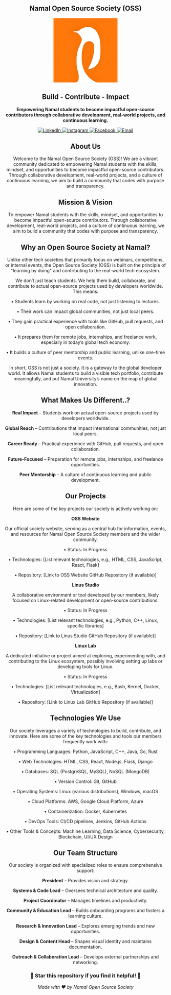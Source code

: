 

<div align="center">

## Namal Open Source Society (OSS) ##
<div align="center">
  <img src="./45395492.png" alt="Namal Open Source Society Logo" width="200"/>
</div>

<h2>Build - Contribute - Impact</h2>

<b>Empowering Namal students to become impactful open-source contributors through collaborative development, real-world projects, and continuous learning.</b>


<p align="center">
  <a href="https://www.linkedin.com/company/open-source-society">
    <img src="https://img.shields.io/badge/LinkedIn-0077B5?style=for-the-badge&logo=linkedin&logoColor=white" alt="LinkedIn">
  </a>
  <a href="https://www.instagram.com/namal_oss">
    <img src="https://img.shields.io/badge/Instagram-E4405F?style=for-the-badge&logo=instagram&logoColor=white" alt="Instagram">
  </a>
  <a href="https://www.facebook.com/NamalOSS">
    <img src="https://img.shields.io/badge/Facebook-1877F2?style=for-the-badge&logo=facebook&logoColor=white" alt="Facebook">
  </a>
  <a href="mailto:oss@namal.edu.pk">
    <img src="https://img.shields.io/badge/Email-D14836?style=for-the-badge&logo=gmail&logoColor=white" alt="Email">
  </a>
</p>

<h2> About Us </h2>


Welcome to the Namal Open Source Society (OSS)! We are a vibrant community dedicated to empowering Namal students with the skills, mindset, and opportunities to become impactful open-source contributors. Through collaborative development, real-world projects, and a culture of continuous learning, we aim to build a community that codes with purpose and transparency.


<h2> Mission & Vision</h2>

To empower Namal students with the skills, mindset, and opportunities to become impactful open-source contributors. Through collaborative development, real-world projects, and a culture of continuous learning, we aim to build a community that codes with purpose and transparency.

<h2>Why an Open Source Society at Namal?</h2>

Unlike other tech societies that primarily focus on webinars, competitions, or internal events, the Open Source Society (OSS) is built on the principle of "learning by doing" and contributing to the real-world tech ecosystem.

We don’t just teach students. We help them build, collaborate, and contribute to actual open-source projects used by developers worldwide. This means:

•
Students learn by working on real code, not just listening to lectures.

•
Their work can impact global communities, not just local peers.

•
They gain practical experience with tools like GitHub, pull requests, and open collaboration.

•
It prepares them for remote jobs, internships, and freelance work, especially in today’s global tech economy.

•
It builds a culture of peer mentorship and public learning, unlike one-time events.

In short, OSS is not just a society. It is a gateway to the global developer world. It allows Namal students to build a visible tech portfolio, contribute meaningfully, and put Namal University’s name on the map of global innovation.





<h2>What Makes Us Different..?</h2>

**Real Impact** – Students work on actual open-source projects used by developers worldwide.

**Global Reach** – Contributions that impact international communities, not just local peers.

**Career Ready** – Practical experience with GitHub, pull requests, and open collaboration.

**Future-Focused** – Preparation for remote jobs, internships, and freelance opportunities.

**Peer Mentorship** – A culture of continuous learning and public development.

 <h2> Our Projects </h2>

Here are some of the key projects our society is actively working on:

**OSS Website**

Our official society website, serving as a central hub for information, events, and resources for Namal Open Source Society members and the wider community.

•
Status: In Progress

•
Technologies: [List relevant technologies, e.g., HTML, CSS, JavaScript, React, Flask] 

•
Repository: [Link to OSS Website GitHub Repository (if available)]

**Linus Studio**

A collaborative environment or tool developed by our members, likely focused on Linux-related development or open-source contributions.

•
Status: In Progress

•
Technologies: [List relevant technologies, e.g., Python, C++, Linux, specific libraries]

•
Repository: [Link to Linus Studio GitHub Repository (if available)]

**Linux Lab**

A dedicated initiative or project aimed at exploring, experimenting with, and contributing to the Linux ecosystem, possibly involving setting up labs or developing tools for Linux.

•
Status: In Progress

•
Technologies: [List relevant technologies, e.g., Bash, Kernel, Docker, Virtualization]

•
Repository: [Link to Linux Lab GitHub Repository (if available)]


<h2> Technologies We Use </h2>

Our society leverages a variety of technologies to build, contribute, and innovate. Here are some of the key technologies and tools our members frequently work with:

•
Programming Languages: Python, JavaScript, C++, Java, Go, Rust

•
Web Technologies: HTML, CSS, React, Node.js, Flask, Django

•
Databases: SQL (PostgreSQL, MySQL), NoSQL (MongoDB)

•
Version Control: Git, GitHub

•
Operating Systems: Linux (various distributions), Windows, macOS

•
Cloud Platforms: AWS, Google Cloud Platform, Azure

•
Containerization: Docker, Kubernetes

•
DevOps Tools: CI/CD pipelines, Jenkins, GitHub Actions

•
Other Tools & Concepts: Machine Learning, Data Science, Cybersecurity, Blockchain, UI/UX Design



<h2>Our Team Structure</h2>
Our society is organized with specialized roles to ensure comprehensive support:

**President** – Provides vision and strategy.

**Systems & Code Lead** – Oversees technical architecture and quality.

**Project Coordinator** – Manages timelines and productivity.

**Community & Education Lead** – Builds onboarding programs and fosters a learning culture.

**Research & Innovation Lead** – Explores emerging trends and new opportunities.

**Design & Content Head** – Shapes visual identity and maintains documentation.

**Outreach & Collaboration Lead** – Develops external partnerships and networking.
<div align="center">
  <h3>🌟 Star this repository if you find it helpful! 🌟</h3>
  <p><em>Made with ❤️ by Namal Open Source Society</em></p>
</div>

</div>


</div>
